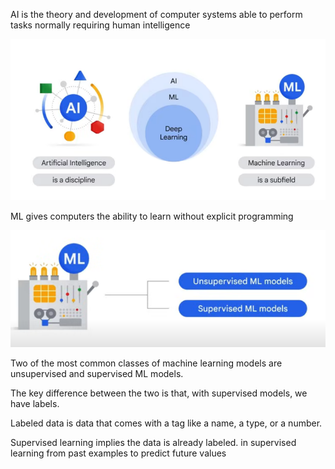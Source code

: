 AI is the theory and development of computer systems able to perform tasks normally requiring human intelligence

![alt text](image.png)

ML gives computers the ability to learn without explicit programming 

![alt text](image-1.png)

Two of the most common classes of machine learning models are unsupervised and supervised ML models.

The key difference between the two is that, with supervised models, we have labels.

Labeled data is data that comes with a tag like a name, a type, or a number.

Supervised learning implies the data is already labeled. in supervised learning from past examples to predict future values
